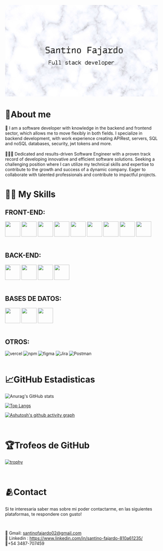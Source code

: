 <img height="300px" width ="100%" src="./ImagenPresentacion.jpg" alt="My cool logo"/>

<br>

<h1>💎About me </h1>
🚀 I am a software developer with knowledge in the backend and frontend sector, which allows me to move flexibly in both fields. I specialize in backend development, with work experience creating APIRest, servers, SQL and noSQL databases, security, jwt tokens and more. 
<br>
<br>
🧑‍🤝‍🧑 Dedicated and results-driven Software Engineer with a proven track record of developing innovative and efficient software solutions. Seeking a challenging position where I can utilize my technical skills and expertise to contribute to the growth and success of a dynamic company. Eager to collaborate with talented professionals and contribute to impactful projects.

<br>

<h1>🧑‍💻 My Skills</h1>

<h2 font-size="40px">FRONT-END:</h2>
<div display="flex" flex-wrap="wrap">
<img width="50px" height = "50px" src="https://images.vexels.com/media/users/3/166383/isolated/lists/6024bc5746d7436c727825dc4fc23c22-icono-de-lenguaje-de-programacion-html.png">
<img width="50px" height = "50px" src="https://cdn-icons-png.flaticon.com/512/5968/5968242.png">
<img width="50px" height = "50px" src="https://images.vexels.com/media/users/3/166403/isolated/lists/a5a33bf3004830a2bd581e9fa65de660-icono-del-lenguaje-de-programacion-javascript.png">
<img width="50px" height = "50px" src="https://cdn.iconscout.com/icon/free/png-256/typescript-1174965.png">
<img width="50px" height = "50px"   src = "https://cdn.iconscout.com/icon/free/png-256/react-4-1175110.png">
<img width="50px" height = "50px"   src = "https://static-00.iconduck.com/assets.00/next-dot-js-icon-256x256-lkn50kli.png">
<img width="50px" height = "50px" src ="https://camo.githubusercontent.com/807a841178a49b85c44b25373873d8c5121ee2711e676a968643dbb642eb1eba/68747470733a2f2f6d69726f2e6d656469756d2e636f6d2f6d61782f3430302f312a59745f6b7867616f567746585f6c4f336c775a506c672e706e67">
<img width="50px" height = "50px" src="https://camo.githubusercontent.com/328dd0b08cb4d61d00f8362daa41fad7421c6f12b28a671f0b353ba98deb4bb9/68747470733a2f2f696d616765732e6f70656e636f6c6c6563746976652e636f6d2f6368616b72612d75692d70726f2f363162643164642f6c6f676f2f3235362e706e67">
<img width="50px" height = "50px" src="https://img.icons8.com/color/480/redux.png">
</div>

<br>

<h2 font-size="40px">BACK-END:</h2>
<div display="flex" flex-wrap="wrap">
<img width="50px" height = "50px" src="https://cdn.iconscout.com/icon/free/png-256/node-js-1174925.png">
<img width="50px" height="50px" src="https://static-00.iconduck.com/assets.00/docker-icon-512x438-ga1hb37h.png"/>
<img width="50px" height="50px" src="https://upload.wikimedia.org/wikipedia/commons/thumb/c/c3/Python-logo-notext.svg/1869px-Python-logo-notext.svg.png"/>
<img width="50px" height="50px" src="https://upload.wikimedia.org/wikipedia/commons/thumb/0/05/Go_Logo_Blue.svg/1200px-Go_Logo_Blue.svg.png"/>
</div>

<br>

<h2 font-size="40px">BASES DE DATOS:</h2>
<div display="flex" flex-wrap="wrap">
<img width="50px" height = "50px" src="https://icons-for-free.com/download-icon-Prisma-1324888754378428488_256.ico">
<img width="50px" height = "50px" src="https://images.opencollective.com/sequelize/5974b6b/logo/256.png">
<img width="50px" height = "50px" src="https://cdn.iconscout.com/icon/free/png-256/postgresql-11-1175122.png">
</div>

<br>

<h2 font-size="40px">OTROS:</h2>
<div  display="flex" flex-wrap="wrap">
<img alt="vercel" width="50px" height = "50px" src="https://i.pinimg.com/favicons/c38fa951eee1634b5661858134360485f5da9059ad595e5138ed6b81.ico?c630728794e72bd1065df7b6d28b3852">
<img alt="npm" width="50px" height = "50px" src="https://camo.githubusercontent.com/fab4b59769d82f5e3b02ab2188ff6a6935cfbc09da3b39deb7c99acbf464e30f/68747470733a2f2f696d672e69636f6e73382e636f6d2f636f6c6f722f3435322f6e706d2e706e67">
<img alt ="figma" width="50px" height = "50px" src="https://cdn-icons-png.flaticon.com/128/5968/5968701.png">
<img alt ="Jira" width="50px" height = "50px" src="https://leadgenapp.io/wp-content/uploads/2022/03/ea4a5ee38c7a088e243745dd0b851784.png">
<img alt ="Postman" width="50px" height = "50px" src="https://cdn.icon-icons.com/icons2/3053/PNG/128/postman_macos_bigsur_icon_189815.png">
</div>

<br>


<h1 font-size="40px">📈GitHub Estadisticas</h1>

<div display="flex" flex-wrap="wrap">

![Anurag's GitHub stats](https://github-readme-stats.vercel.app/api?username=SantinoFajardo&show_icons=true&theme=swift)

[![Top Langs](https://github-readme-stats.vercel.app/api/top-langs/?username=SantinoFajardo&langs_count=10)](https://github.com/SantinoFajardo/github-readme-stats)
</div>


[![Ashutosh's github activity graph](https://activity-graph.herokuapp.com/graph?username=SantinoFajardo&theme=high-contrast)](https://github.com/SantinoFajardo/github-readme-activity-graph)

<br>

<h1 font-size="40px">🏆Trofeos de GitHub</h1>

[![trophy](https://github-profile-trophy.vercel.app/?username=SantinoFajardo&theme=onedark)](https://github.com/SantinoFajardo/github-profile-trophy)

<br>

<h1>🫂Contact</h1>

Si te interesaria saber mas sobre mi poder contactarme, en las siguientes plataformas, te respondere con gusto!

<br>

🔗 Gmail: santinofajardo02@gmail.com <br>
🔗 Linkedin : https://www.linkedin.com/in/santino-fajardo-810a61235/ <br>
📱+54 3487-707459





